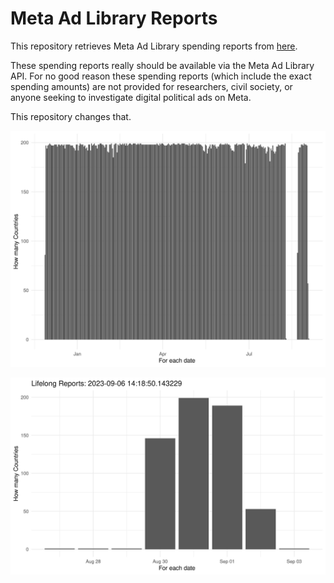 # Meta Ad Library Reports

This repository retrieves Meta Ad Library spending reports from [here](https://www.facebook.com/ads/library/report/).

These spending reports really should be available via the Meta Ad Library API. For no good reason these spending reports (which include the exact spending amounts) are not provided for researchers, civil society, or anyone seeking to investigate digital political ads on Meta.

This repository changes that.

![](overview.png)


![](overview_ll.png)
